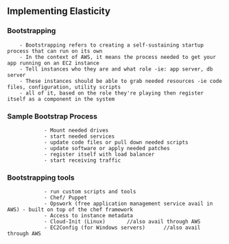 ## Implementing Elasticity
		
###		Bootstrapping

		- Bootstrapping refers to creating a self-sustaining startup process that can run on its own
		- In the context of AWS, it means the process needed to get your app running on an EC2 instance
		- Tell instances who they are and what role -ie: app server, db server
		- These instances should be able to grab needed resources -ie code files, configuration, utility scripts
		- all of it, based on the role they're playing then register itself as a component in the system

###		Sample Bootstrap Process

				- Mount needed drives
				- start needed services
				- update code files or pull down needed scripts
				- update software or apply needed patches
				- register itself with load balancer
				- start receiving traffic

### 		Bootstrapping tools

				- run custom scripts and tools
				- Chef/ Puppet
				- Opswork (free application management service avail in AWS) - built on top of the chef framework
				- Access to instance metadata
				- Cloud-Init (Linux)       //also avail through AWS
				- EC2Config (for Windows servers)      //also avail through AWS
